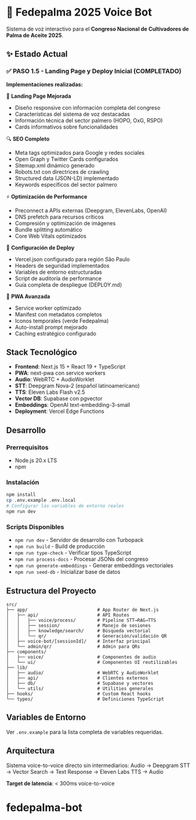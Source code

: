 # 🎤 Fedepalma 2025 Voice Bot

Sistema de voz interactivo para el **Congreso Nacional de Cultivadores de Palma de Aceite 2025**.

## ✨ Estado Actual

### ✅ PASO 1.5 - Landing Page y Deploy Inicial (COMPLETADO)

**Implementaciones realizadas:**

🎨 **Landing Page Mejorada**
- Diseño responsive con información completa del congreso
- Características del sistema de voz destacadas
- Información técnica del sector palmero (HOPO, OxG, RSPO)
- Cards informativos sobre funcionalidades

🔍 **SEO Completo**
- Meta tags optimizados para Google y redes sociales
- Open Graph y Twitter Cards configurados
- Sitemap.xml dinámico generado
- Robots.txt con directrices de crawling
- Structured data (JSON-LD) implementado
- Keywords específicos del sector palmero

⚡ **Optimización de Performance**
- Preconnect a APIs externas (Deepgram, ElevenLabs, OpenAI)
- DNS prefetch para recursos críticos
- Compresión y optimización de imágenes
- Bundle splitting automático
- Core Web Vitals optimizados

🚀 **Configuración de Deploy**
- Vercel.json configurado para región São Paulo
- Headers de seguridad implementados
- Variables de entorno estructuradas
- Script de auditoría de performance
- Guía completa de despliegue (DEPLOY.md)

📱 **PWA Avanzada**
- Service worker optimizado
- Manifest con metadatos completos
- Iconos temporales (verde Fedepalma)
- Auto-install prompt mejorado
- Caching estratégico configurado

## Stack Tecnológico

- **Frontend**: Next.js 15 + React 19 + TypeScript
- **PWA**: next-pwa con service workers
- **Audio**: WebRTC + AudioWorklet
- **STT**: Deepgram Nova-2 (español latinoamericano)
- **TTS**: Eleven Labs Flash v2.5
- **Vector DB**: Supabase con pgvector
- **Embeddings**: OpenAI text-embedding-3-small
- **Deployment**: Vercel Edge Functions

## Desarrollo

### Prerrequisitos

- Node.js 20.x LTS
- npm

### Instalación

```bash
npm install
cp .env.example .env.local
# Configurar las variables de entorno reales
npm run dev
```

### Scripts Disponibles

- `npm run dev` - Servidor de desarrollo con Turbopack
- `npm run build` - Build de producción
- `npm run type-check` - Verificar tipos TypeScript
- `npm run process-docs` - Procesar JSONs del congreso
- `npm run generate-embeddings` - Generar embeddings vectoriales
- `npm run seed-db` - Inicializar base de datos

## Estructura del Proyecto

```
src/
├── app/                          # App Router de Next.js
│   ├── api/                      # API Routes
│   │   ├── voice/process/        # Pipeline STT→RAG→TTS
│   │   ├── session/              # Manejo de sesiones
│   │   ├── knowledge/search/     # Búsqueda vectorial
│   │   └── qr/                   # Generación/validación QR
│   ├── voice-bot/[sessionId]/    # Interfaz principal
│   └── admin/qr/                 # Admin para QRs
├── components/
│   ├── voice/                    # Componentes de audio
│   └── ui/                       # Componentes UI reutilizables
├── lib/
│   ├── audio/                    # WebRTC y AudioWorklet
│   ├── api/                      # Clientes externos
│   ├── db/                       # Supabase y vectores
│   └── utils/                    # Utilities generales
├── hooks/                        # Custom React hooks
└── types/                        # Definiciones TypeScript
```

## Variables de Entorno

Ver `.env.example` para la lista completa de variables requeridas.

## Arquitectura

Sistema voice-to-voice directo sin intermediarios:
Audio → Deepgram STT → Vector Search → Text Response → Eleven Labs TTS → Audio

**Target de latencia**: < 300ms voice-to-voice
# fedepalma-bot
